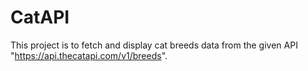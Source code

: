 # CatAPI

This project is to fetch and display cat breeds data from the given API "https://api.thecatapi.com/v1/breeds".  
